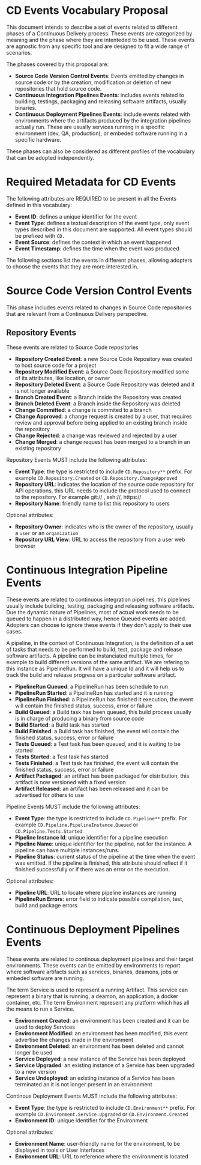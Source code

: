# CD Events Vocabulary Proposal

This document intends to describe a set of events related to different phases of a Continuous Delivery process. 
These events are categorized by meaning and the phase where they are intenteded to be used. 
These events are agnostic from any specific tool and are designed to fit a wide range of scenarios. 

The phases covered by this proposal are:

- **Source Code Version Control Events**: Events emitted by changes in source code or by the creation, modification or deletion of new repositories that hold source code.
- **Continuous Integration Pipelines Events**: includes events related to building, testings, packaging and releasing software artifacts, usually binaries.
- **Continuous Deployment Pipelines Events**: include events related with environments where the artifacts produced by the integration pipelines actually run. These are usually services running in a specific environment (dev, QA, production), or embeded software running in a specific hardware. 

These phases can also be considered as different profiles of the vocabulary that can be adopted independently. 

# Required Metadata for CD Events

The following attributes are REQUIRED to be present in all the Events defined in this vocabulary:

- **Event ID**: defines a unique identifier for the event
- **Event Type**: defines a textual description of the event type, only event types described in this document are supported. All event types should be prefixed with `CD.`
- **Event Source**: defines the context in which an event happened
- **Event Timestamp**: defines the time when the event was produced

The following sections list the events in different phases, allowing adopters to choose the events that they are more interested in.

# Source Code Version Control Events

This phase includes events related to changes in Source Code repositories that are relevant from a Continuous Delivery perspective.


## Repository Events

These events are related to Source Code repositories
- **Repository Created Event**: a new Source Code Repository was created to host source code for a project
- **Repository Modified Event**: a Source Code Repository modified some of its attributes, like location, or owner
- **Repository Deleted Event**: a Source Code Repository was deleted and it is not longer available
- **Branch Created Event**: a Branch inside the Repository was created 
- **Branch Deleted Event**: a Branch inside the Repository was deleted
- **Change Committed**: a change is commited to a branch
- **Change Approved**: a change request is created by a user, that requires review and approval before being applied to an existing branch inside the repository
- **Change Rejected**: a change was reviewed and rejected by a user
- **Change Merged**: a change request has been merged to a branch in an existing repository


Repository Events MUST include the following attributes:
- **Event Type**: the type is restricted to include `CD.Repository**` prefix. For example `CD.Repository.Created` or `CD.Repository.ChangeApproved`
- **Repository URL**: indicates the location of the source code repository for API operations, this URL needs to include the protocol used to connect to the repository. For example git:// , ssh://, https://
- **Repository Name**: friendly name to list this repository to users

Optional attributes: 
- **Repository Owner**: indicates who is the owner of the repository, usually a `user` or an `organization`
- **Repository URL View**: URL to access the repository from a user web browser


# Continuous Integration Pipeline Events

These events are related to continuous integration pipelines, this pipelines usually include building, testing, packaging and releasing software artifacts. 
Due the dynamic nature of Pipelines, most of actual work needs to be queued to happen in a distributed way, hence Queued events are added. 
Adopters can choose to ignore these events if they don't apply to their use cases. 

A pipeline, in the context of Continuous Integration, is the definition of a set of tasks that needs to be performed to build, test, package and release software artifacts. A pipeline can be instanciated multiple times, for example to build different versions of the same artifact. We are refering to this instance as PipelineRun. It will have a unique Id and it will help us to track the build and release progress on a particular software artifact. 

- **PipelineRun Queued**: a PipelineRun has been schedule to run
- **PipelineRun Started**: a PipelineRun has started and it is running
- **PipelineRun Finished**: a PipelineRun has finished it execution, the event will contain the finished status, success, error or failure
- **Build Queued**: a Build task has been queued, this build process usually is in charge of producing a binary from source code
- **Build Started**: a Build task has started 
- **Build Finished**: a Build task has finished, the event will contain the finished status, success, error or failure
- **Tests Queued**: a Test task has been queued, and it is waiting to be started
- **Tests Started**: a Test task has started
- **Tests Finished**: a Test task has finished, the event will contain the finished status, success, error or failure
- **Artifact Packaged**: an artifact has been packaged for distribution, this artifact is now versioned with a fixed version
- **Artifact Released**: an artifact has been released and it can be advertised for others to use

Pipeline Events MUST include the following attributes:
- **Event Type**: the type is restricted to include `CD.Pipeline**` prefix. For example `CD.Pipeline.PipelineInstance.Queued` or `CD.Pipeline.Tests.Started`
- **Pipeline Instance Id**: unique identifier for a pipeline execution
- **Pipeline Name**: unique identifier for the pipeline, not for the instance. A pipeline can have multiple instances/runs.  
- **Pipeline Status**: current status of the pipeline at the time when the event was emitted. If the pipeline is finished, this attribute should reflect if it finished successfully or if there was an error on the execution.  

Optional attributes: 
- **Pipeline URL**: URL to locate where  pipeline instances are running
- **PipelineRun Errors**: error field to indicate possible compilation, test, build and package errors.


# Continuous Deployment Pipelines Events 

These events are related to continous deployment pipelines and their target environments. 
These events can be emitted by environments to report where software artifacts such as services, binaries, deamons, jobs or embeded software are running. 

The term Service is used to represent a running Artifact. This service can represent a binary that is running, a deamon, an application, a docker container, etc.
The term Environment represent any platform which has all the means to run a Service. 

- **Environment Created**: an environment has been created and it can be used to deploy Services
- **Environment Modified**: an environment has been modified, this event advertise the changes made in the environment
- **Environment Deleted**: an environment has been deleted and cannot longer be used
- **Service Deployed**: a new instance of the Service has been deployed
- **Service Upgraded**: an existing instance of a Service has been upgraded to a new version
- **Service Undeployed**: an existing instance of a Service has been terminated an it is not longer present in an environment

Continous Deployment Events MUST include the following attributes:
- **Event Type**: the type is restricted to include `CD.Environment**` prefix. For example `CD.Environment.Service.Upgraded` or `CD.Environment.Created`
- **Environment ID**: unique identifier for the Environment


Optional attributes: 

- **Environment Name**: user-friendly name for the environment, to be displayed in tools or User Interfaces
- **Environment URL**: URL to reference where the environment is located

